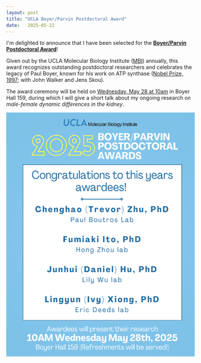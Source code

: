 ```yaml
---
layout: post
title: "UCLA Boyer/Parvin Postdoctoral Award"
date:   2025-05-22
---
```


I'm delighted to announce that I have been selected for the [**Boyer/Parvin Postdoctoral Award**](https://www.mbi.ucla.edu/awards/postdoctoral-history)! 

Given out by the UCLA Molecular Biology Institute ([MBI](https://www.mbi.ucla.edu)) annually, this award recognizes outstanding postdoctoral researchers and celebrates the legacy of Paul Boyer, known for his work on ATP synthase ([Nobel Prize, 1997](https://www.nobelprize.org/prizes/chemistry/1997/summary/); with John Walker and Jens Skou).

The award ceremony will be held on <ins>Wednesday, May 28 at 10am</ins> in Boyer Hall 159, during which I will give a short talk about my ongoing research on *male-female dynamic differences in the kidney*.

![Boyer_Award](/images/UCLA_Boyer_Award.png)

